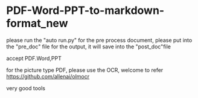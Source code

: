 # PDF-Word-PPT-to-markdown-format_new

please run the "auto run.py"
for the pre process document, please put into the "pre_doc" file
for the output, it will save into the "post_doc"file

accept PDF.Word,PPT

for the picture type PDF, please use the OCR, welcome to refer https://github.com/allenai/olmocr

very good tools
